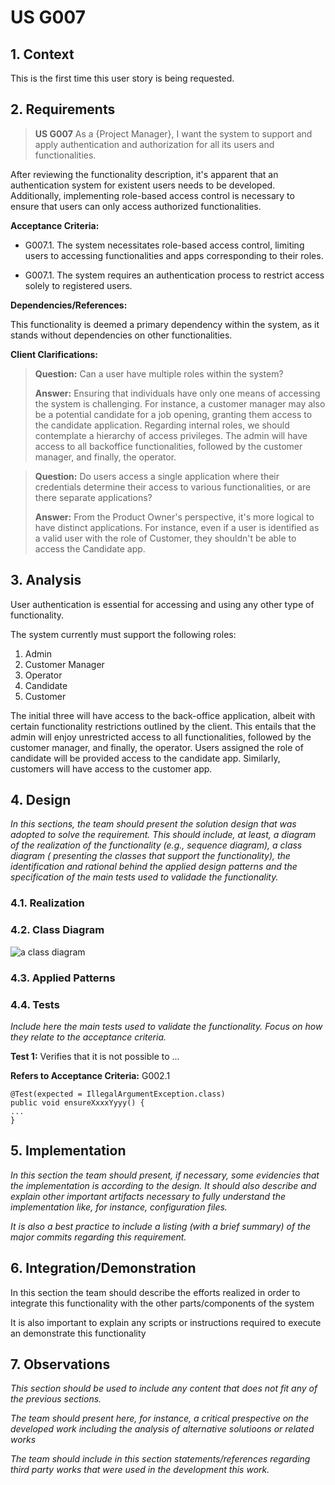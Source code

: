 # US G007

## 1. Context

This is the first time this user story is being requested.

## 2. Requirements

> **US G007** As a {Project Manager}, I want the system to support and apply authentication and authorization for all
> its
> users and functionalities.

After reviewing the functionality description, it's apparent that an authentication system for existent users needs to
be
developed. Additionally, implementing role-based access control is necessary to ensure that users can only access
authorized functionalities.

**Acceptance Criteria:**

- G007.1. The system necessitates role-based access control, limiting users to accessing functionalities and apps
  corresponding to their roles.

- G007.1. The system requires an authentication process to restrict access solely to registered users.

**Dependencies/References:**

This functionality is deemed a primary dependency within the system, as it stands without dependencies on other
functionalities.

**Client Clarifications:**

> **Question:** Can a user have multiple roles within the system?
>
> **Answer:** Ensuring that individuals have only one means of accessing the system is challenging. For instance, a
> customer manager may also be a potential candidate for a job opening, granting them access to the candidate
> application.
> Regarding internal roles, we should contemplate a hierarchy of access privileges. The admin will have access to all
> backoffice functionalities, followed by the customer manager, and finally, the operator.

> **Question:** Do users access a single application where their credentials determine their access to various
> functionalities, or are there separate applications?
>
> **Answer:** From the Product Owner's perspective, it's more logical to have distinct applications. For instance, even
> if a user is identified as a valid user with the role of Customer, they shouldn't be able to access the Candidate app.

## 3. Analysis

User authentication is essential for accessing and using any other type of functionality.

The system currently must support the following roles:

1. Admin
2. Customer Manager
3. Operator
4. Candidate
5. Customer

The initial three will have access to the back-office application, albeit with certain functionality restrictions
outlined by the client. This entails that the admin will enjoy unrestricted access to all functionalities, followed by
the customer manager, and finally, the operator.
Users assigned the role of candidate will be provided access to the candidate app. Similarly, customers will have
access to the customer app.

## 4. Design

*In this sections, the team should present the solution design that was adopted to solve the requirement. This should
include, at least, a diagram of the realization of the functionality (e.g., sequence diagram), a class diagram (
presenting the classes that support the functionality), the identification and rational behind the applied design
patterns and the specification of the main tests used to validade the functionality.*

### 4.1. Realization

### 4.2. Class Diagram

![a class diagram]()

### 4.3. Applied Patterns

### 4.4. Tests

*Include here the main tests used to validate the functionality. Focus on how they relate to the acceptance criteria.*

**Test 1:** Verifies that it is not possible to ...

**Refers to Acceptance Criteria:** G002.1

````
@Test(expected = IllegalArgumentException.class)
public void ensureXxxxYyyy() {
...
}
````

## 5. Implementation

*In this section the team should present, if necessary, some evidencies that the implementation is according to the
design. It should also describe and explain other important artifacts necessary to fully understand the implementation
like, for instance, configuration files.*

*It is also a best practice to include a listing (with a brief summary) of the major commits regarding this
requirement.*

## 6. Integration/Demonstration

In this section the team should describe the efforts realized in order to integrate this functionality with the other
parts/components of the system

It is also important to explain any scripts or instructions required to execute an demonstrate this functionality

## 7. Observations

*This section should be used to include any content that does not fit any of the previous sections.*

*The team should present here, for instance, a critical prespective on the developed work including the analysis of
alternative solutioons or related works*

*The team should include in this section statements/references regarding third party works that were used in the
development this work.*